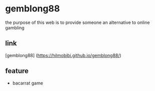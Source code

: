 # gemblong88
the purpose of this web is to provide someone an alternative to online gambling

## link
[gemblong88] (https://hilmobibi.github.io/gemblong88/)

## feature
- bacarrat game
